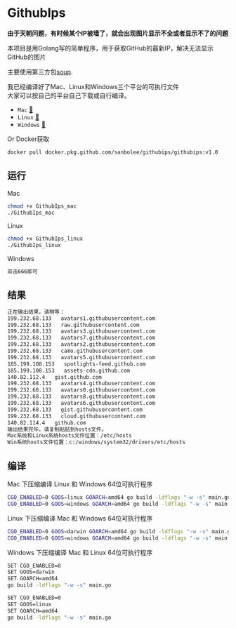 # GithubIps

**由于天朝问题，有时候某个IP被墙了，就会出现图片显示不全或者显示不了的问题**

本项目是用Golang写的简单程序，用于获取GitHub的最新IP，解决无法显示GitHub的图片  

主要使用第三方包[soup](https://github.com/anaskhan96/soup).

我已经编译好了Mac、Linux和Windows三个平台的可执行文件  
大家可以按自己的平台自己下载或自行编译。  
* `Mac` [🔗](https://github.com/Sanbolee/GithubIps/releases/download/v1.0/GithubIps_mac)
* `Linux` [🔗](https://github.com/Sanbolee/GithubIps/releases/download/v1.0/GithubIps_linux)
* `Windows` [🔗](https://github.com/Sanbolee/GithubIps/releases/download/v1.0/GithubIps_windows.exe)  

Or Docker获取
```bash
docker pull docker.pkg.github.com/sanbolee/githubips/githubips:v1.0
```

## 运行  
Mac
```bash
chmod +x GithubIps_mac
./GithubIps_mac
```
Linux
```bash
chmod +x GithubIps_linux
./GithubIps_linux
```
Windows
```bash
双击666即可
```

## 结果
```bash
正在输出结果，请稍等：
199.232.68.133   avatars1.githubusercontent.com
199.232.68.133   raw.githubusercontent.com
199.232.68.133   avatars3.githubusercontent.com
199.232.68.133   avatars7.githubusercontent.com
199.232.68.133   avatars2.githubusercontent.com
199.232.68.133   camo.githubusercontent.com
199.232.68.133   avatars5.githubusercontent.com
185.199.108.153   spotlights-feed.github.com
185.199.108.153   assets-cdn.github.com
140.82.112.4   gist.github.com
199.232.68.133   avatars4.githubusercontent.com
199.232.68.133   avatars0.githubusercontent.com
199.232.68.133   avatars8.githubusercontent.com
199.232.68.133   avatars6.githubusercontent.com
199.232.68.133   gist.githubusercontent.com
199.232.68.133   cloud.githubusercontent.com
140.82.114.4   github.com
输出结果完毕，请复制粘贴到hosts文件。
Mac系统和Linux系统hosts文件位置：/etc/hosts
Win系统hosts文件位置：c:/windows/system32/drivers/etc/hosts
```

## 编译 
Mac 下压缩编译 Linux 和 Windows 64位可执行程序
```bash
CGO_ENABLED=0 GOOS=linux GOARCH=amd64 go build -ldflags "-w -s" main.go
CGO_ENABLED=0 GOOS=windows GOARCH=amd64 go build -ldflags "-w -s" main.go
```
Linux 下压缩编译 Mac 和 Windows 64位可执行程序
```bash
CGO_ENABLED=0 GOOS=darwin GOARCH=amd64 go build -ldflags "-w -s" main.go
CGO_ENABLED=0 GOOS=windows GOARCH=amd64 go build -ldflags "-w -s" main.go
```
Windows 下压缩编译 Mac 和 Linux 64位可执行程序
```bash
SET CGO_ENABLED=0
SET GOOS=darwin
SET GOARCH=amd64
go build -ldflags "-w -s" main.go

SET CGO_ENABLED=0
SET GOOS=linux
SET GOARCH=amd64
go build -ldflags "-w -s" main.go
```